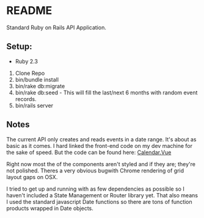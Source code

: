 # README

Standard Ruby on Rails API Application.

## Setup:
* Ruby 2.3

1. Clone Repo
2. bin/bundle install
3. bin/rake db:migrate
4. bin/rake db:seed - This will fill the last/next 6 months with random event records.
5. bin/rails server


## Notes
The current API only creates and reads events in a date range. It's about as basic as it comes.
I hard linked the front-end code on my dev machine for the sake of speed. But the code can be found here:
[Calendar.Vue](https://github.com/daniel-o/calendar.vue)

Right now most the of the components aren't styled and if they are; they're not polished. Theres a very obvious bugwith Chrome rendering of grid layout gaps on OSX.

I tried to get up and running with as few dependencies as possible so I haven't included a State Management or Router library yet.
That also means I used the standard javascript Date functions so there are tons of function products wrapped in Date objects.
